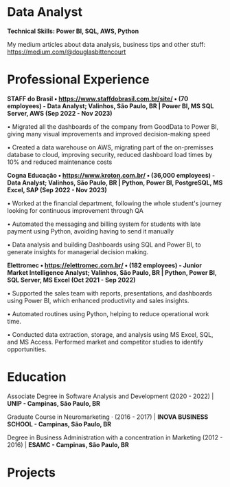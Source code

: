 # Data Analyst  
**Technical Skills: Power BI, SQL, AWS, Python**

My medium articles about data analysis, business tips and other stuff: https://medium.com/@douglasbittencourt

# Professional Experience

**STAFF do Brasil • https://www.staffdobrasil.com.br/site/ • (70 employees) - Data Analyst; Valinhos, São Paulo, BR |
Power BI, MS SQL Server, AWS (Sep 2022 - Nov 2023)**

• Migrated all the dashboards of the company from GoodData to Power BI, giving many visual improvements and improved
decision-making speed

• Created a data warehouse on AWS, migrating part of the on-premisses database to cloud, improving security, reduced
dashboard load times by 10% and reduced maintenance costs

**Cogna Educação • https://www.kroton.com.br/ • (36,000 employees) - Data Analyst; Valinhos, São Paulo, BR |
Python, Power BI, PostgreSQL, MS Excel, SAP (Sep 2022 - Nov 2023)**

• Worked at the financial department, following the whole student's journey looking for continuous improvement through QA

• Automated the messaging and billing system for students with late payment using Python, avoiding having to send it manually

• Data analysis and building Dashboards using SQL and Power BI, to generate insights for managerial decision making.

**Elettromec • https://elettromec.com.br/ • (182 employees) - Junior Market Intelligence Analyst; Valinhos, São Paulo, BR |
Python, Power BI, SQL Server, MS Excel (Oct 2021 - Sep 2022)**

• Supported the sales team with reports, presentations, and dashboards using Power BI, which enhanced productivity and sales
insights.

• Automated routines using Python, helping to reduce operational work time.

• Conducted data extraction, storage, and analysis using MS Excel, SQL, and MS Access. Performed market and competitor
studies to identify opportunities.

# Education

Associate Degree in Software Analysis and Development (2020 - 2022) | **UNIP - Campinas, São Paulo, BR**

Graduate Course in Neuromarketing · (2016 - 2017) | **INOVA BUSINESS SCHOOL - Campinas, São Paulo, BR**

Degree in Business Administration with a concentration in Marketing (2012 - 2016) | **ESAMC - Campinas, São Paulo, BR**

# Projects



